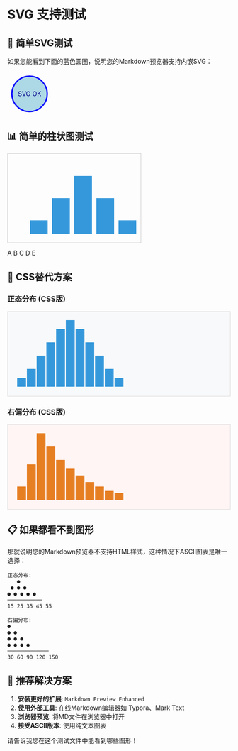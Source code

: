 # SVG 支持测试

## 🧪 简单SVG测试

如果您能看到下面的蓝色圆圈，说明您的Markdown预览器支持内嵌SVG：

<svg width="100" height="100">
  <circle cx="50" cy="50" r="40" stroke="blue" stroke-width="3" fill="lightblue"/>
  <text x="50" y="55" text-anchor="middle" fill="darkblue">SVG OK</text>
</svg>

## 📊 简单的柱状图测试

<svg width="300" height="200" style="border: 1px solid #ccc;">
  <rect x="50" y="150" width="40" height="30" fill="#3498db"/>
  <rect x="100" y="100" width="40" height="80" fill="#3498db"/>
  <rect x="150" y="50" width="40" height="130" fill="#3498db"/>
  <rect x="200" y="100" width="40" height="80" fill="#3498db"/>
  <rect x="250" y="150" width="40" height="30" fill="#3498db"/>
  
  <text x="70" y="195" text-anchor="middle" font-size="12">A</text>
  <text x="120" y="195" text-anchor="middle" font-size="12">B</text>
  <text x="170" y="195" text-anchor="middle" font-size="12">C</text>
  <text x="220" y="195" text-anchor="middle" font-size="12">D</text>
  <text x="270" y="195" text-anchor="middle" font-size="12">E</text>
</svg>

## 🎨 CSS替代方案

### 正态分布 (CSS版)
<div style="display: flex; align-items: end; height: 150px; background: #f8f9fa; padding: 20px; border: 1px solid #ddd;">
  <div style="width: 20px; height: 20px; background: #3498db; margin: 1px;"></div>
  <div style="width: 20px; height: 40px; background: #3498db; margin: 1px;"></div>
  <div style="width: 20px; height: 70px; background: #3498db; margin: 1px;"></div>
  <div style="width: 20px; height: 100px; background: #3498db; margin: 1px;"></div>
  <div style="width: 20px; height: 130px; background: #3498db; margin: 1px;"></div>
  <div style="width: 20px; height: 150px; background: #3498db; margin: 1px;"></div>
  <div style="width: 20px; height: 130px; background: #3498db; margin: 1px;"></div>
  <div style="width: 20px; height: 100px; background: #3498db; margin: 1px;"></div>
  <div style="width: 20px; height: 70px; background: #3498db; margin: 1px;"></div>
  <div style="width: 20px; height: 40px; background: #3498db; margin: 1px;"></div>
  <div style="width: 20px; height: 20px; background: #3498db; margin: 1px;"></div>
</div>

### 右偏分布 (CSS版)
<div style="display: flex; align-items: end; height: 150px; background: #fff5f5; padding: 20px; border: 1px solid #ddd;">
  <div style="width: 20px; height: 30px; background: #e67e22; margin: 1px;"></div>
  <div style="width: 20px; height: 80px; background: #e67e22; margin: 1px;"></div>
  <div style="width: 20px; height: 150px; background: #e67e22; margin: 1px;"></div>
  <div style="width: 20px; height: 120px; background: #e67e22; margin: 1px;"></div>
  <div style="width: 20px; height: 90px; background: #e67e22; margin: 1px;"></div>
  <div style="width: 20px; height: 70px; background: #e67e22; margin: 1px;"></div>
  <div style="width: 20px; height: 55px; background: #e67e22; margin: 1px;"></div>
  <div style="width: 20px; height: 40px; background: #e67e22; margin: 1px;"></div>
  <div style="width: 20px; height: 30px; background: #e67e22; margin: 1px;"></div>
  <div style="width: 20px; height: 20px; background: #e67e22; margin: 1px;"></div>
  <div style="width: 20px; height: 15px; background: #e67e22; margin: 1px;"></div>
</div>

## 📋 如果都看不到图形

那就说明您的Markdown预览器不支持HTML样式，这种情况下ASCII图表是唯一选择：

```
正态分布:
   ●
 ● ● ●
● ● ● ● ●
───────────
15 25 35 45 55

右偏分布:
●
● ●
● ● ●
● ● ● ●
─────────────
30 60 90 120 150
```

## 🔧 推荐解决方案

1. **安装更好的扩展**: `Markdown Preview Enhanced`
2. **使用外部工具**: 在线Markdown编辑器如 Typora、Mark Text
3. **浏览器预览**: 将MD文件在浏览器中打开
4. **接受ASCII版本**: 使用纯文本图表

请告诉我您在这个测试文件中能看到哪些图形！ 